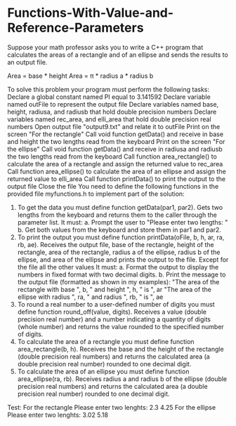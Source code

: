 # Functions-With-Value-and-Reference-Parameters

Suppose your math professor asks you to write a C++ program that calculates the areas of a
rectangle and of an ellipse and sends the results to an output file.

Area = base * height
Area = π * radius a * radius b

To solve this problem your program must perform the following tasks: Declare a global constant named PI equal to 3.141592
Declare variable named outFile to represent the output file
Declare variables named base, height, radiusa, and radiusb that hold double precision numbers
Declare variables named rec_area, and elli_area that hold double precision real numbers
Open output file "output9.txt" and relate it to outFile
Print on the screen "For the rectangle"
Call void function getData() and receive in base and height the two lengths read from the keyboard
Print on the screen "For the ellipse"
Call void function getData() and receive in radiusa and radiusb the two lengths read from the keyboard Call function area_rectangle() to calculate the area of a rectangle and assign the returned value to rec_area
Call function area_ellipse() to calculate the area of an ellipse and assign the returned value to elli_area Call function printData() to print the output to the output file
Close the file
You need to define the following functions in the provided file myfunctions.h to implement part of the solution:

1) To get the data you must define function getData(par1, par2). Gets two lengths from the keyboard and returns them to the caller through the parameter list.
It must:
a. Prompt the user to "Please enter two lengths: "
b. Get both values from the keyboard and store them in par1 and par2.
2) To print the output you must define function printData(oFile, b, h, ar, ra, rb, ae). Receives the output file, base of the rectangle, height of the rectangle, area of the rectangle, radius a of the ellipse, radius b of the ellipse, and area of the ellipse and prints the output to the file. Except for the file all the other values It must:
a. Format the output to display the numbers in fixed format with two decimal digits. b. Print the message to the output file (formatted as shown in my examples):
"The area of the rectangle with base ", b, " and height ", h, " is ", ar "The area of the ellipse with radius ", ra, " and radius ", rb, " is ", ae
3) To round a real number to a user-defined number of digits you must define function round_off(value, digits). Receives a value (double precision real number) and a number indicating a quantity of digits (whole number) and returns the value rounded to the specified number of digits.
4) To calculate the area of a rectangle you must define function area_rectangle(b, h). Receives the base and the height of the rectangle (double precision real numbers) and returns the calculated area (a double precision real number) rounded to one decimal digit.
5) To calculate the area of an ellipse you must define function area_ellipse(ra, rb). Receives radius a and radius b of the ellipse (double precision real numbers) and returns the calculated area (a double precision real number) rounded to one decimal digit.

Test:
For the rectangle
Please enter two lenghts: 2.3 4.25
For the ellipse
Please enter two lenghts: 3.02 5.18
